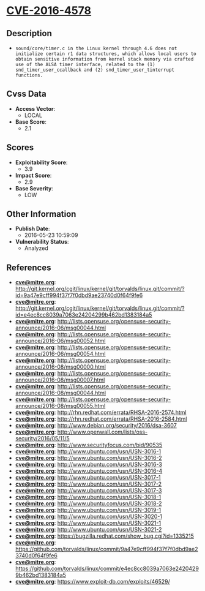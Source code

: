 
# [CVE-2016-4578](https://cve.mitre.org/cgi-bin/cvename.cgi?name=CVE-2016-4578)

## Description

- `sound/core/timer.c in the Linux kernel through 4.6 does not initialize certain r1 data structures, which allows local users to obtain sensitive information from kernel stack memory via crafted use of the ALSA timer interface, related to the (1) snd_timer_user_ccallback and (2) snd_timer_user_tinterrupt functions.`

## Cvss Data

- **Access Vector**:
  - LOCAL
- **Base Score**:
  - 2.1

## Scores

- **Exploitability Score**:
  - 3.9
- **Impact Score**:
  - 2.9
- **Base Severity**:
  - LOW

## Other Information

- **Publish Date**:
  - 2016-05-23 10:59:09
- **Vulnerability Status**:
  - Analyzed

## References

- **cve@mitre.org**: http://git.kernel.org/cgit/linux/kernel/git/torvalds/linux.git/commit/?id=9a47e9cff994f37f7f0dbd9ae23740d0f64f9fe6
- **cve@mitre.org**: http://git.kernel.org/cgit/linux/kernel/git/torvalds/linux.git/commit/?id=e4ec8cc8039a7063e24204299b462bd1383184a5
- **cve@mitre.org**: http://lists.opensuse.org/opensuse-security-announce/2016-06/msg00044.html
- **cve@mitre.org**: http://lists.opensuse.org/opensuse-security-announce/2016-06/msg00052.html
- **cve@mitre.org**: http://lists.opensuse.org/opensuse-security-announce/2016-06/msg00054.html
- **cve@mitre.org**: http://lists.opensuse.org/opensuse-security-announce/2016-08/msg00000.html
- **cve@mitre.org**: http://lists.opensuse.org/opensuse-security-announce/2016-08/msg00007.html
- **cve@mitre.org**: http://lists.opensuse.org/opensuse-security-announce/2016-08/msg00044.html
- **cve@mitre.org**: http://lists.opensuse.org/opensuse-security-announce/2016-08/msg00055.html
- **cve@mitre.org**: http://rhn.redhat.com/errata/RHSA-2016-2574.html
- **cve@mitre.org**: http://rhn.redhat.com/errata/RHSA-2016-2584.html
- **cve@mitre.org**: http://www.debian.org/security/2016/dsa-3607
- **cve@mitre.org**: http://www.openwall.com/lists/oss-security/2016/05/11/5
- **cve@mitre.org**: http://www.securityfocus.com/bid/90535
- **cve@mitre.org**: http://www.ubuntu.com/usn/USN-3016-1
- **cve@mitre.org**: http://www.ubuntu.com/usn/USN-3016-2
- **cve@mitre.org**: http://www.ubuntu.com/usn/USN-3016-3
- **cve@mitre.org**: http://www.ubuntu.com/usn/USN-3016-4
- **cve@mitre.org**: http://www.ubuntu.com/usn/USN-3017-1
- **cve@mitre.org**: http://www.ubuntu.com/usn/USN-3017-2
- **cve@mitre.org**: http://www.ubuntu.com/usn/USN-3017-3
- **cve@mitre.org**: http://www.ubuntu.com/usn/USN-3018-1
- **cve@mitre.org**: http://www.ubuntu.com/usn/USN-3018-2
- **cve@mitre.org**: http://www.ubuntu.com/usn/USN-3019-1
- **cve@mitre.org**: http://www.ubuntu.com/usn/USN-3020-1
- **cve@mitre.org**: http://www.ubuntu.com/usn/USN-3021-1
- **cve@mitre.org**: http://www.ubuntu.com/usn/USN-3021-2
- **cve@mitre.org**: https://bugzilla.redhat.com/show_bug.cgi?id=1335215
- **cve@mitre.org**: https://github.com/torvalds/linux/commit/9a47e9cff994f37f7f0dbd9ae23740d0f64f9fe6
- **cve@mitre.org**: https://github.com/torvalds/linux/commit/e4ec8cc8039a7063e24204299b462bd1383184a5
- **cve@mitre.org**: https://www.exploit-db.com/exploits/46529/

